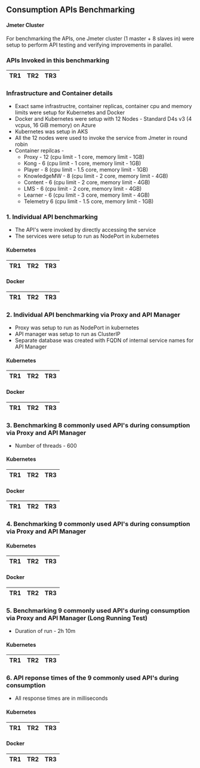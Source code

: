 ##  Consumption APIs Benchmarking

#### Jmeter Cluster
For benchmarking the APIs, one Jmeter cluster (1 master + 8 slaves in) were setup to perform API testing and verifying improvements in parallel.

### APIs Invoked in this benchmarking

| TR1 | TR2 | TR3 |
|-----|-----|-----|

### Infrastructure and Container details
* Exact same infrastructre, container replicas, container cpu and memory limits were setup for Kubernetes and Docker
* Docker and Kubernetes were setup with 12 Nodes - Standard D4s v3 (4 vcpus, 16 GiB memory) on Azure
* Kubernetes was setup in AKS
* All the 12 nodes were used to invoke the service from Jmeter in round robin
* Container repilcas -
  * Proxy - 12 (cpu limit - 1 core, memory limit - 1GB)
  * Kong - 6 (cpu limit - 1 core, memory limit - 1GB)
  * Player - 8 (cpu limit - 1.5 core, memory limit - 1GB)
  * KnowledgeMW - 8 (cpu limit - 2 core, memory limit - 4GB)
  * Content - 6 (cpu limit - 2 core, memory limit - 4GB)
  * LMS - 6 (cpu limit - 2 core, memory limit - 4GB)
  * Learner - 6 (cpu limit - 3 core, memory limit - 4GB)
  * Telemetry 6 (cpu limit - 1.5 core, memory limit - 1GB)


### 1. Individual API benchmarking
* The API's were invoked by directly accessing the service
* The services were setup to run as NodePort in kubernetes

#### Kubernetes
| TR1 | TR2 | TR3 |
|-----|-----|-----|

#### Docker
| TR1 | TR2 | TR3 |
|-----|-----|-----|

### 2. Individual API benchmarking via Proxy and API Manager
* Proxy was setup to run as NodePort in kubernetes
* API manager was setup to run as ClusterIP
* Separate database was created with FQDN of internal service names for API Manager

#### Kubernetes
| TR1 | TR2 | TR3 |
|-----|-----|-----|

#### Docker
| TR1 | TR2 | TR3 |
|-----|-----|-----|

### 3. Benchmarking 8 commonly used API's during consumption via Proxy and API Manager
* Number of threads - 600

#### Kubernetes
| TR1 | TR2 | TR3 |
|-----|-----|-----|

#### Docker
| TR1 | TR2 | TR3 |
|-----|-----|-----|


### 4. Benchmarking 9 commonly used API's during consumption via Proxy and API Manager

#### Kubernetes
| TR1 | TR2 | TR3 |
|-----|-----|-----|

#### Docker
| TR1 | TR2 | TR3 |
|-----|-----|-----|


### 5. Benchmarking 9 commonly used API's during consumption via Proxy and API Manager (Long Running Test)
* Duration of run - 2h 10m

#### Kubernetes
| TR1 | TR2 | TR3 |
|-----|-----|-----|


### 6. API reponse times of the 9 commonly used API's during consumption
* All response times are in milliseconds

#### Kubernetes
| TR1 | TR2 | TR3 |
|-----|-----|-----|

#### Docker
| TR1 | TR2 | TR3 |
|-----|-----|-----|
